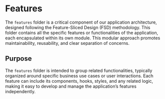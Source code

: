 # Features

The `features` folder is a critical component of our application architecture, designed following the Feature-Sliced Design (FSD) methodology. This folder contains all the specific features or functionalities of the application, each encapsulated within its own module. This modular approach promotes maintainability, reusability, and clear separation of concerns.

## Purpose

The `features` folder is intended to group related functionalities, typically organized around specific business use cases or user interactions. Each feature can include its components, hooks, styles, and any related logic, making it easy to develop and manage the application’s features independently.
